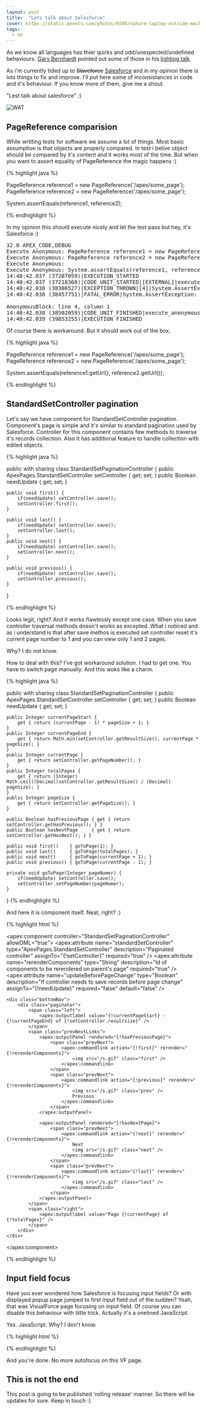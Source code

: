 ```yaml
---
layout: post
title:  "Lets talk about Salesforce"
cover: https://static.pexels.com/photos/6508/nature-laptop-outside-macbook.jpg
tags:
  - en
---
```


As we know all languages has thier quirks and odd/unexpected/undefined behaviours. [Gary Bernhardt][gary-bernhardt] pointed out some of those in his [lighting talk][jsc-wat].

As i'm currently tided up to <s>Slaveforce</s> [Salesforce][sfdc] and in my opinion there is lots things to fix and improve. I'll put here some of inconsistances in code and it's behaviour. If you know more of them, give me a shout.

"Lest talk about salesforce" :)

<!-- more -->

![WAT](/assets/wat.png)

## PageReference comparision

While wrtiting tests for software we assume a lot of things. Most basic assumption is that objects are properly compared. In test i belive object should be compared by it's content and it works most of the time. But when you want to assert equality of PageReference the magic happens :)

{% highlight java %}

PageReference reference1 = new PageReference('/apex/some_page');
PageReference reference2 = new PageReference('/apex/some_page');

System.assertEquals(reference1, reference2);

{% endhighlight %}

In my opinion this should execute nicely and let the test pass but hey, it's Salesforce :)

<pre>
32.0 APEX_CODE,DEBUG
Execute Anonymous: PageReference reference1 = new PageReference('/apex/some_page');
Execute Anonymous: PageReference reference2 = new PageReference('/apex/some_page');
Execute Anonymous:
Execute Anonymous: System.assertEquals(reference1, reference2);
14:40:42.037 (37207059)|EXECUTION_STARTED
14:40:42.037 (37218368)|CODE_UNIT_STARTED|[EXTERNAL]|execute_anonymous_apex
14:40:42.038 (38306527)|EXCEPTION_THROWN|[4]|System.AssertException: Assertion Failed: Expected: System.PageReference[/apex/some_page], Actual: System.PageReference[/apex/some_page]
14:40:42.038 (38457751)|FATAL_ERROR|System.AssertException: Assertion Failed: Expected: System.PageReference[/apex/some_page], Actual: System.PageReference[/apex/some_page]

AnonymousBlock: line 4, column 1
14:40:42.038 (38502059)|CODE_UNIT_FINISHED|execute_anonymous_apex
14:40:42.039 (39853255)|EXECUTION_FINISHED
</pre>

Of course there is workaround. But it should work out of the box.

{% highlight java %}

PageReference reference1 = new PageReference('/apex/some_page');
PageReference reference2 = new PageReference('/apex/some_page');

System.assertEquals(reference1.getUrl(), reference2.getUrl());

{% endhighlight %}

## StandardSetController pagination

Let's say we have component for StandardSetController pagination. Component's page is simple and it's similar to standard pagination used by Salesforce. Controller for this component contains few methods to traverse it's records collection. Also it has additional feature to handle collection with edited objects.

{% highlight java %}

public with sharing class StandardSetPaginationController {
    public ApexPages.StandardSetController setController { get; set; }
    public Boolean needUpdate { get; set; }

    public void first() {
        if(needUpdate) setController.save();
        setController.first();
    }

    public void last() {
        if(needUpdate) setController.save();
        setController.last();
    }
    public void next() {
        if(needUpdate) setController.save();
        setController.next();
    }

    public void previous() {
        if(needUpdate) setController.save();
        setController.previous();
    }
}

{% endhighlight %}

Looks legit, right? And it works flawlessly except one case. When you save controller traversal methods doesn't works as excepted. What i noticed and as i understand is that after save methos is executed set controller reset it's current page number to 1 and you can view only 1 and 2 pages.

Why? I do not know.

How to deal with this? I've got workaround solution. I had to get one. You have to switch page manually. And this woks like a charm.

{% highlight java %}

public with sharing class StandardSetPaginationController {
    public ApexPages.StandardSetController setController { get; set; }
    public Boolean needUpdate { get; set; }

    public Integer currentPageStart {
        get { return (currentPage - 1) * pageSize + 1; }
    }
    public Integer currentPageEnd {
        get { return Math.min(setController.getResultSize(), currentPage * pageSize); }
    }
    public Integer currentPage {
        get { return setController.getPageNumber(); }
    }
    public Integer totalPages {
        get { return (Integer) Math.ceil((Decimal)setController.getResultSize() / (Decimal) pageSize); }
    }
    public Integer pageSize {
        get { return setController.getPageSize(); }
    }

    public Boolean hasPreviousPage { get { return setController.getHasPrevious(); } }
    public Boolean hasNextPage     { get { return setController.getHasNext(); } }

    public void first()    { goToPage(1); }
    public void last()     { goToPage(totalPages); }
    public void next()     { goToPage(currentPage + 1); }
    public void previous() { goToPage(currentPage - 1); }

    private void goToPage(Integer pageNumer) {
        if(needUpdate) setController.save();
        setController.setPageNumber(pageNumer);
    }
}
{% endhighlight %}

And here it is component itself. Neat, right? :)

{% highlight html %}

<apex:component controller="StandardSetPaginationController" allowDML="true">
    <apex:attribute name="standardSetController" type="ApexPages.StandardSetController"
        description="Paginated controller"
        assignTo="{!setController}" required="true"
    />
    <apex:attribute name="rerenderComponents" type="String"
        description="Id of components to be rerendered on parent's page"
        required="true"
    />
    <apex:attribute name="updateBeforePageChange" type="Boolean"
        description="If controller needs to save records before page change"
        assignTo="{!needUpdate}" required="false" default="false"
    />

    <div class="bottomNav">
        <div class="paginator">
            <span class="left">
                <apex:outputlabel value="{!currentPageStart} - {!currentPageEnd} of {!setController.resultsize}" />
            </span>
            <span class="prevNextLinks">
                <apex:outputPanel rendered="{!hasPreviousPage}">
                    <span class="prevNext">
                        <apex:commandlink action="{!first}" rerender="{!rerenderComponents}">
                            <img src="/s.gif" class="first" />
                        </apex:commandlink>
                    </span>
                    <span class="prevNext">
                        <apex:commandlink action="{!previous}" rerender="{!rerenderComponents}">
                            <img src="/s.gif" class="prev" />
                            Previous
                        </apex:commandlink>
                    </span>
                </apex:outputPanel>

                <apex:outputPanel rendered="{!hasNextPage}">
                    <span class="prevNext">
                        <apex:commandlink action="{!next}" rerender="{!rerenderComponents}">
                            Next
                            <img src="/s.gif" class="next" />
                        </apex:commandlink>
                    </span>
                    <span class="prevNext">
                        <apex:commandlink action="{!last}" rerender="{!rerenderComponents}">
                            <img src="/s.gif" class="last" />
                        </apex:commandlink>
                    </span>
                </apex:outputPanel>
            </span>
            <span class="right">
                <apex:outputlabel value="Page {!currentPage} of {!totalPages}" />
            </span>
        </div>
    </div>
</apex:component>

{% endhighlight %}

## Input field focus

Have you ever wondered how Salesforce is focusing input fields? Or with displayed popup page jumped to first input field out of the sudden? Yeah, that was VisualForce page focusing on input field. Of course you can disable this behaviour with little trick. Actually it's a onelined JavaScript.

Yes. JavaScript. Why? I don't know.

{% highlight html %}

<script>
    function setFocusOnLoad () { }
</script>

{% endhighlight %}

And you're done. No more autofocus on this VF page.

## This is not the end

This post is going to be published 'rolling release' manner. So there will be updates for sure. Keep in touch :)

[gary-bernhardt]:https://twitter.com/GaryBernhardt
[jsc-wat]:https://www.destroyallsoftware.com/talks/wat
[sfdc]:http://www.salesforce.com/
